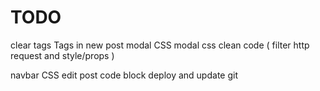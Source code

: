 # TODO
clear tags
Tags in new post modal CSS
modal css
clean code ( filter http request and style/props )

navbar CSS
edit post
code block
deploy and update git